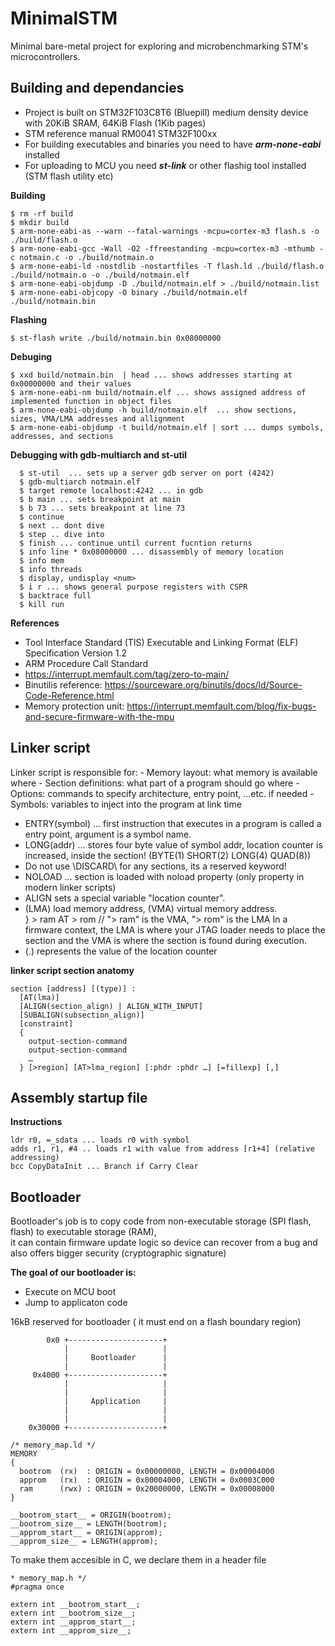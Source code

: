 
# MinimalSTM #    
Minimal bare-metal project for exploring and microbenchmarking STM's microcontrollers. 


## Building and dependancies  ## 
- Project is built on  STM32F103C8T6 (Bluepill) medium density device with 20KiB SRAM, 64KiB Flash (1Kib pages)
- STM reference manual RM0041 STM32F100xx
- For building executables and binaries you need to have ***arm-none-eabi*** installed  
- For uploading to MCU you need ***st-link*** or other flashig tool installed (STM flash utility etc)   


**Building**
```
$ rm -rf build
$ mkdir build
$ arm-none-eabi-as --warn --fatal-warnings -mcpu=cortex-m3 flash.s -o ./build/flash.o
$ arm-none-eabi-gcc -Wall -O2 -ffreestanding -mcpu=cortex-m3 -mthumb -c notmain.c -o ./build/notmain.o
$ arm-none-eabi-ld -nostdlib -nostartfiles -T flash.ld ./build/flash.o ./build/notmain.o -o ./build/notmain.elf
$ arm-none-eabi-objdump -D ./build/notmain.elf > ./build/notmain.list
$ arm-none-eabi-objcopy -O binary ./build/notmain.elf ./build/notmain.bin
```

**Flashing** 
```
$ st-flash write ./build/notmain.bin 0x08000000
```

**Debuging**  
```
$ xxd build/notmain.bin  | head ... shows addresses starting at 0x00000000 and their values 
$ arm-none-eabi-nm build/notmain.elf ... shows assigned address of implemented function in object files
$ arm-none-eabi-objdump -h build/notmain.elf  ... show sections, sizes, VMA/LMA addresses and allignment 
$ arm-none-eabi-objdump -t build/notmain.elf | sort ... dumps symbols, addresses, and sections 
```

**Debugging with gdb-multiarch and st-util**
```
  $ st-util  ... sets up a server gdb server on port (4242)
  $ gdb-multiarch notmain.elf
  $ target remote localhost:4242 ... in gdb
  $ b main ... sets breakpoint at main
  $ b 73 ... sets breakpoint at line 73
  $ continue
  $ next .. dont dive 
  $ step .. dive into 
  $ finish ... continue until current fucntion returns 
  $ info line * 0x08000000 ... disassembly of memory location
  $ info mem 
  $ info threads
  $ display, undisplay <num>
  $ i r ... shows general purpose registers with CSPR 
  $ backtrace full
  $ kill run
```    



**References**
- Tool Interface Standard (TIS) Executable and Linking Format (ELF) Specification Version 1.2
- ARM Procedure Call Standard 
- https://interrupt.memfault.com/tag/zero-to-main/
- Binutilis reference: https://sourceware.org/binutils/docs/ld/Source-Code-Reference.html
- Memory protection unit: https://interrupt.memfault.com/blog/fix-bugs-and-secure-firmware-with-the-mpu



## Linker script ## 

Linker script is responsible for:
    - Memory layout: what memory is available where
    - Section definitions: what part of a program should go where
    - Options: commands to specify architecture, entry point, …etc. if needed
    - Symbols: variables to inject into the program at link time

- ENTRY(symbol) ... first instruction that executes in a program is called a entry point, argument is a symbol name.
- LONG(addr) ... stores four byte value of symbol addr, location counter is increased, inside the section! (BYTE(1) SHORT(2) LONG(4) QUAD(8))
- Do not use \DISCARD\ for any sections, its a reserved keyword! 
- NOLOAD ... section is loaded with noload property (only property in modern linker scripts)
- ALIGN sets a special variable "location counter".  
- (LMA) load memory address, (VMA) virtual memory address.  
  } > ram AT > rom  // "> ram" is the VMA, "> rom" is the LMA 
  In a firmware context, the LMA is where your JTAG loader needs to place the section and the VMA
  is where the section is found during execution.
- (.) represents the value of the location counter 



**linker script section anatomy**
```
section [address] [(type)] :
  [AT(lma)]
  [ALIGN(section_align) | ALIGN_WITH_INPUT]
  [SUBALIGN(subsection_align)]
  [constraint]
  {
    output-section-command
    output-section-command
    …
  } [>region] [AT>lma_region] [:phdr :phdr …] [=fillexp] [,]
```




## Assembly startup file ##

**Instructions** 
```
ldr r0, =_sdata ... loads r0 with symbol 
adds r1, r1, #4 .. loads r1 with value from address [r1+4] (relative addressing)
bcc CopyDataInit ... Branch if Carry Clear
```

## Bootloader ##

  Bootloader's job is to copy code from non-executable storage (SPI flash, flash) to executable storage (RAM),  
  it can contain firmware update logic so device can recover from a bug and also offers bigger security  (cryptographic signature)

**The goal of our bootloader is:**
- Execute on MCU boot  
- Jump to applicaton code   



16kB reserved for bootloader ( it must end on a flash boundary region)  
```
        0x0 +---------------------+
            |                     |
            |     Bootloader      |
            |                     |
     0x4000 +---------------------+
            |                     |
            |                     |
            |     Application     |
            |                     |
            |                     |
    0x30000 +---------------------+

```

```
/* memory_map.ld */
MEMORY
{
  bootrom  (rx)  : ORIGIN = 0x00000000, LENGTH = 0x00004000
  approm   (rx)  : ORIGIN = 0x00004000, LENGTH = 0x0003C000
  ram      (rwx) : ORIGIN = 0x20000000, LENGTH = 0x00008000
}

__bootrom_start__ = ORIGIN(bootrom);
__bootrom_size__ = LENGTH(bootrom);
__approm_start__ = ORIGIN(approm);
__approm_size__ = LENGTH(approm);
```


To make them accesible in C, we declare them in a header file 
```
* memory_map.h */
#pragma once

extern int __bootrom_start__;
extern int __bootrom_size__;
extern int __approm_start__;
extern int __approm_size__;
```